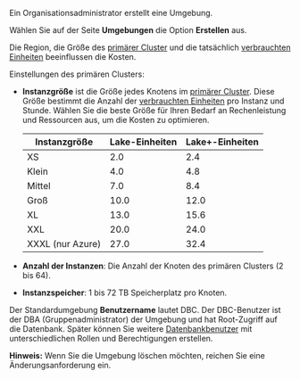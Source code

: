 Ein Organisationsadministrator erstellt eine Umgebung.

Wählen Sie auf der Seite **Umgebungen** die Option **Erstellen** aus.

Die Region, die Größe des [primärer Cluster](isb1696461636881.md) und die tatsächlich [verbrauchten Einheiten](onj1682104977691.md) beeinflussen die Kosten.

Einstellungen des primären Clusters:

-   **Instanzgröße** ist die Größe jedes Knotens im [primärer Cluster](nmr1658424425362.md). Diese Größe bestimmt die Anzahl der [verbrauchten Einheiten](tdv1682522711429.md) pro Instanz und Stunde. Wählen Sie die beste Größe für Ihren Bedarf an Rechenleistung und Ressourcen aus, um die Kosten zu optimieren.

    | Instanzgröße     | Lake-Einheiten | Lake+-Einheiten |
    |------------------|----------------|-----------------|
    | XS               | 2.0            | 2.4             |
    | Klein            | 4.0            | 4.8             |
    | Mittel           | 7.0            | 8.4             |
    | Groß             | 10.0           | 12.0            |
    | XL               | 13.0           | 15.6            |
    | XXL              | 20.0           | 24.0            |
    | XXXL (nur Azure) | 27.0           | 32.4            |

-   **Anzahl der Instanzen**: Die Anzahl der Knoten des primären Clusters (2 bis 64).

-   **Instanzspeicher**: 1 bis 72 TB Speicherplatz pro Knoten.

Der Standardumgebung **Benutzername** lautet DBC. Der DBC-Benutzer ist der DBA (Gruppenadministrator) der Umgebung und hat Root-Zugriff auf die Datenbank. Später können Sie weitere [Datenbankbenutzer](wxe1659392685092.md) mit unterschiedlichen Rollen und Berechtigungen erstellen.

**Hinweis:** Wenn Sie die Umgebung löschen möchten, reichen Sie eine Änderungsanforderung ein.

